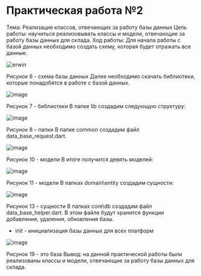 # Практическая работа №2
Тема: Реализация классов, отвечающих за работу базы данных
Цель работы: научиться реализовывать классы и модели, отвечающие за работу базы данных для склада.
Ход работы:
Для начала работы с базой данных необходимо создать схему, которая будет отражать все данные.


![erwin](https://user-images.githubusercontent.com/93879842/205499825-1c2e6916-0536-4d83-8d5e-4e69ba5aa6dc.jpg)




Рисунок 6 - схема базы данных
Далее необходимо скачать библиотеки, которые понадобятся в работе с базой данных.

![image](https://user-images.githubusercontent.com/93879842/205499888-89120911-9f2a-40d7-bebf-300cb5cc7e39.png)


Рисунок 7 - библиотеки
В папке lib создадим следующую структуру:


![image](https://user-images.githubusercontent.com/93879842/205499947-f0c919ec-739f-4751-8707-be4e86aa3bc1.png)

Рисунок 8 – папки
В папке common создадим файл data_base_request.dart.




![image](https://user-images.githubusercontent.com/93879842/205499991-a1136fe1-17eb-49a2-99b1-54c8198d81ea.png)




Рисунок 10 - модели
В итоге получится девять моделей:

![image](https://user-images.githubusercontent.com/93879842/205500186-54cb3463-fce5-4568-8e03-f9e52bf15b5a.png)

Рисунок 11 - модели
В папках domain\entity создадим сущности:


![image](https://user-images.githubusercontent.com/93879842/205500202-d07f2134-6965-4cab-8a88-7e5825957ec6.png)


Рисунок 13 – сущности
В папках core\db создадим файл data_base_helper.dart. В этом файле будут хранится функции добавления, удаления, обновления базы.
- init - инициализация базы данных для всех платформ


![image](https://user-images.githubusercontent.com/93879842/205500380-94d61e95-30c9-4836-a94f-e429a6b3f9e0.png)



Рисунок 19 - это база
Вывод: на данной практической работы были реализованы классы и модели, отвечающие за работу базы данных для склада.





